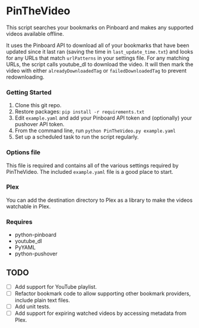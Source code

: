 # PinTheVideo

This script searches your bookmarks on Pinboard and makes any supported videos available offline.

It uses the Pinboard API to download all of your bookmarks that have been updated since it last ran (saving the time in `last_update_time.txt`) and looks for any URLs that match `urlPatterns` in your settings file. For any matching URLs, the script calls youtube_dl to download the video. It will then mark the video with either `alreadyDownloadedTag` or `failedDownloadedTag` to prevent redownloading.

### Getting Started

1. Clone this git repo.
1. Restore packages: `pip install -r requirements.txt`
1. Edit `example.yaml` and add your Pinboard API token and (optionally) your pushover API token.
1. From the command line, run `python PinTheVideo.py example.yaml`
1. Set up a scheduled task to run the script regularly.

### Options file

This file is required and contains all of the various settings required by PinTheVideo. The included `example.yaml` file is a good place to start.

### Plex

You can add the destination directory to Plex as a library to make the videos watchable in Plex.

### Requires

* python-pinboard
* youtube_dl
* PyYAML
* python-pushover

## TODO

- [ ] Add support for YouTube playlist.
- [ ] Refactor bookmark code to allow supporting other bookmark providers, include plain text files.
- [ ] Add unit tests.
- [ ] Add support for expiring watched videos by accessing metadata from Plex.
